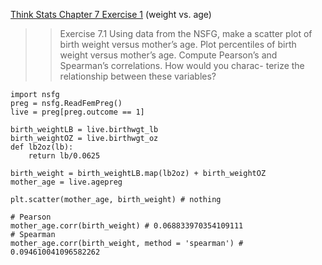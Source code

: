 [Think Stats Chapter 7 Exercise 1](http://greenteapress.com/thinkstats2/html/thinkstats2008.html#toc70) (weight vs. age)

>> Exercise 7.1 Using data from the NSFG, make a scatter plot of birth weight versus mother’s age. Plot percentiles of birth weight versus mother’s age. Compute Pearson’s and Spearman’s correlations. How would you charac- terize the relationship between these variables?

```
import nsfg
preg = nsfg.ReadFemPreg()
live = preg[preg.outcome == 1]

birth_weightLB = live.birthwgt_lb
birth_weightOZ = live.birthwgt_oz
def lb2oz(lb):
	return lb/0.0625

birth_weight = birth_weightLB.map(lb2oz) + birth_weightOZ
mother_age = live.agepreg 

plt.scatter(mother_age, birth_weight) # nothing

# Pearson
mother_age.corr(birth_weight) # 0.068833970354109111
# Spearman
mother_age.corr(birth_weight, method = 'spearman') # 0.094610041096582262
```
